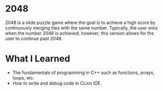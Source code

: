 # 2048

2048 is a slide puzzle game where the goal is to achieve a high score by continuously merging tiles with the same number. Typically, the user wins when the number 2048 is achieved; however, this version allows for the user to continue past 2048. 

# What I Learned

* The fundamentals of programming in C++ such as functions, arrays, loops, etc. 
* How to write and debug code in CLion IDE. 

